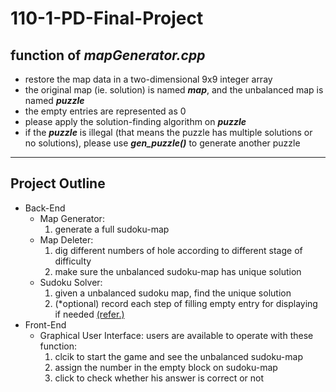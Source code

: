 # 110-1-PD-Final-Project

## function of **_mapGenerator.cpp_**
- restore the map data in a two-dimensional 9x9 integer array
- the original map (ie. solution) is named _**map**_, and the unbalanced map is named **_puzzle_**
- the empty entries are represented as 0
- please apply the solution-finding algorithm on **_puzzle_**
- if the **_puzzle_** is illegal (that means the puzzle has multiple solutions or no solutions), please use **_gen_puzzle()_** to generate another puzzle

---
## Project Outline
- Back-End
  - Map Generator: 
    1. generate a full sudoku-map
  - Map Deleter: 
    1. dig different numbers of hole according to different stage of difficulty
    2. make sure the unbalanced sudoku-map has unique solution
  - Sudoku Solver: 
    1. given a unbalanced sudoku map, find the unique solution
    2. (*optional) record each step of filling empty entry for displaying if needed [(refer.)](https://www.gushiciku.cn/pl/glKd/zh-tw)
- Front-End
  - Graphical User Interface: users are available to operate with these function:
    1. clcik to start the game and see the unbalanced sudoku-map
    2. assign the number in the empty block on sudoku-map
    3. click to check whether his answer is correct or not
